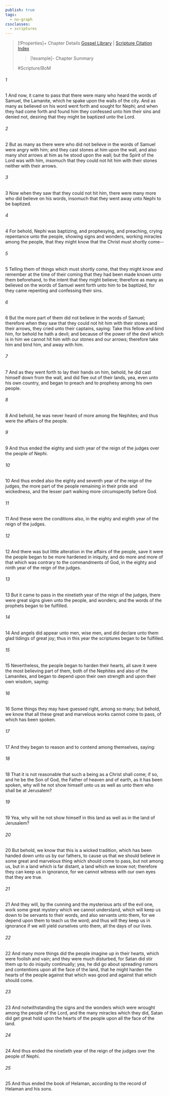 ```yaml
---
publish: true
tags:
  - no-graph
cssclasses:
  - scriptures
---
```

>[!Properties]+ Chapter Details
>[Gospel Library](https://churchofjesuschrist.org/study/scriptures/bofm/hel/16?lang=eng)    |    [Scripture Citation Index](https://scriptures.byu.edu/#0d610::c0d610)
>>[!example]- Chapter Summary
>> 
> 
>
>#Scripture/BoM
###### 1
1 And now, it came to pass that there were many who heard the words of Samuel, the Lamanite, which he spake upon the walls of the city. And as many as believed on his word went forth and sought for Nephi; and when they had come forth and found him they confessed unto him their sins and denied not, desiring that they might be baptized unto the Lord.
###### 2
2 But as many as there were who did not believe in the words of Samuel were angry with him; and they cast stones at him upon the wall, and also many shot arrows at him as he stood upon the wall; but the Spirit of the Lord was with him, insomuch that they could not hit him with their stones neither with their arrows.
###### 3
3 Now when they saw that they could not hit him, there were many more who did believe on his words, insomuch that they went away unto Nephi to be baptized.
###### 4
4 For behold, Nephi was baptizing, and prophesying, and preaching, crying repentance unto the people, showing signs and wonders, working miracles among the people, that they might know that the Christ must shortly come--
###### 5
5 Telling them of things which must shortly come, that they might know and remember at the time of their coming that they had been made known unto them beforehand, to the intent that they might believe; therefore as many as believed on the words of Samuel went forth unto him to be baptized, for they came repenting and confessing their sins.
###### 6
6 But the more part of them did not believe in the words of Samuel; therefore when they saw that they could not hit him with their stones and their arrows, they cried unto their captains, saying: Take this fellow and bind him, for behold he hath a devil; and because of the power of the devil which is in him we cannot hit him with our stones and our arrows; therefore take him and bind him, and away with him.
###### 7
7 And as they went forth to lay their hands on him, behold, he did cast himself down from the wall, and did flee out of their lands, yea, even unto his own country, and began to preach and to prophesy among his own people.
###### 8
8 And behold, he was never heard of more among the Nephites; and thus were the affairs of the people.
###### 9
9 And thus ended the eighty and sixth year of the reign of the judges over the people of Nephi.
###### 10
10 And thus ended also the eighty and seventh year of the reign of the judges, the more part of the people remaining in their pride and wickedness, and the lesser part walking more circumspectly before God.
###### 11
11 And these were the conditions also, in the eighty and eighth year of the reign of the judges.
###### 12
12 And there was but little alteration in the affairs of the people, save it were the people began to be more hardened in iniquity, and do more and more of that which was contrary to the commandments of God, in the eighty and ninth year of the reign of the judges.
###### 13
13 But it came to pass in the ninetieth year of the reign of the judges, there were great signs given unto the people, and wonders; and the words of the prophets began to be fulfilled.
###### 14
14 And angels did appear unto men, wise men, and did declare unto them glad tidings of great joy; thus in this year the scriptures began to be fulfilled.
###### 15
15 Nevertheless, the people began to harden their hearts, all save it were the most believing part of them, both of the Nephites and also of the Lamanites, and began to depend upon their own strength and upon their own wisdom, saying:
###### 16
16 Some things they may have guessed right, among so many; but behold, we know that all these great and marvelous works cannot come to pass, of which has been spoken.
###### 17
17 And they began to reason and to contend among themselves, saying:
###### 18
18 That it is not reasonable that such a being as a Christ shall come; if so, and he be the Son of God, the Father of heaven and of earth, as it has been spoken, why will he not show himself unto us as well as unto them who shall be at Jerusalem?
###### 19
19 Yea, why will he not show himself in this land as well as in the land of Jerusalem?
###### 20
20 But behold, we know that this is a wicked tradition, which has been handed down unto us by our fathers, to cause us that we should believe in some great and marvelous thing which should come to pass, but not among us, but in a land which is far distant, a land which we know not; therefore they can keep us in ignorance, for we cannot witness with our own eyes that they are true.
###### 21
21 And they will, by the cunning and the mysterious arts of the evil one, work some great mystery which we cannot understand, which will keep us down to be servants to their words, and also servants unto them, for we depend upon them to teach us the word; and thus will they keep us in ignorance if we will yield ourselves unto them, all the days of our lives.
###### 22
22 And many more things did the people imagine up in their hearts, which were foolish and vain; and they were much disturbed, for Satan did stir them up to do iniquity continually; yea, he did go about spreading rumors and contentions upon all the face of the land, that he might harden the hearts of the people against that which was good and against that which should come.
###### 23
23 And notwithstanding the signs and the wonders which were wrought among the people of the Lord, and the many miracles which they did, Satan did get great hold upon the hearts of the people upon all the face of the land.
###### 24
24 And thus ended the ninetieth year of the reign of the judges over the people of Nephi.
###### 25
25 And thus ended the book of Helaman, according to the record of Helaman and his sons.
